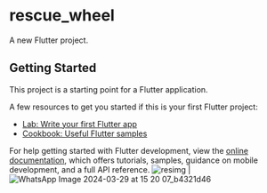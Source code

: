 # rescue_wheel

A new Flutter project.

## Getting Started

This project is a starting point for a Flutter application.

A few resources to get you started if this is your first Flutter project:

- [Lab: Write your first Flutter app](https://docs.flutter.dev/get-started/codelab)
- [Cookbook: Useful Flutter samples](https://docs.flutter.dev/cookbook)

For help getting started with Flutter development, view the
[online documentation](https://docs.flutter.dev/), which offers tutorials,
samples, guidance on mobile development, and a full API reference.
![resimg](https://github.com/srikartv/rescue_wheel_main/assets/123182324/fbb832bf-172e-4640-b161-7868fc0ccd69) |![WhatsApp Image 2024-03-29 at 15 20 07_b4321d46](https://github.com/srikartv/rescue_wheel_main/assets/123182324/5411ad2c-09a9-4cd4-beed-451d417c48a0)
